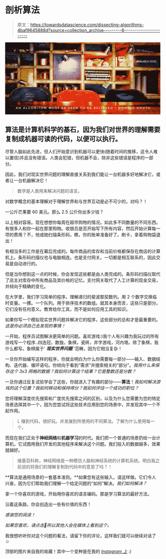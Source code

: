 # 剖析算法

> 原文：<https://towardsdatascience.com/dissecting-algorithms-4baf9645888d?source=collection_archive---------6----------------------->

![](img/78ff563410b0fe5a075d7343a7d8d163.png)

## 算法是计算机科学的基石，因为我们对世界的理解需要复制成机器可读的代码，以便可以执行。

尽管人脑如此先进，但人们开始意识到机器可以更快(随着时间的推移，这令人难以置信)并且没有错误。人类会犯错，但机器不会，除非这些错误是程序的一部分。

因此，我们对现实世界问题的理解直接关系到我们能让一台机器多好地解决它，或者让一台机器解决它！

> 数学是人类用来解决问题的语言。

对数学概念的基本理解对于理解世界和与世界互动是必不可少的，对吗？！

一公斤芒果要 60 美元。那么 2.5 公斤你出多少钱？

以上相对容易。现在想想你每周在超市购物的情况。如此多不同数量的不同东西。有很多人和你一起在那里购物。收银员是否开始写下所有内容，然后开始计算每一项的费用？不，他或她扫描条形码，瞧，你的账单准备好了。刷卡，拿着购物袋退出！

有相当多的工作是在幕后完成的。每件商品的库存和当前价格都保存在商店的计算机上。条形码扫描仪也与电脑相连。也是支付网关。一切都是相互联系的，因此交易是自动进行的。

但是当你想到这一点的时候，你会发现这些都是由人类完成的。条形码扫描仪取代了店主对库存中所有商品及其价格的记忆。支付网关取代了人工计算的现金交易，并倾向于精确的变化。

在大学里，我们学习简单的程序。理解递归的斐波那契数列。用 2 个数字交换临时变量。一摞。一个队列。用于排序技术的数组。就其本身而言，这些只是部分。它们没有任何意义。教育给你工具，而不是如何应用工具的知识。

如果你写一个模拟现实世界问题并解决它的程序，这些部分的总和才是最重要的。*这是你必须自己去发现的事情！*

一开始，程序员试图解决更简单的问题。喜欢游戏:)我个人有兴趣为我玩过的所有游戏写一个程序..四连冠，数独，象棋，瓷砖，井字游戏，河内塔。除了象棋，我什么都写。象棋属于' ***现实世界问题*** '范畴，因为它相当复杂！

一旦你开始编写这样的程序，你就会明白为什么你需要每一部分——输入、数据结构、迭代器、循环语句。你倾向于看到“需求”并搜索相关的“部分”。*我用什么来保存这个 3x3 网格的数据？我如何计算这个结果？它是整数还是分数？*

一旦你通过反复试验学会了这些，你就进入了有趣的部分——**算法**！*我如何解决游戏的这个位置？我如何移动和保持得分？我如何评估一个成功的职位？*

您将理解深度优先搜索和广度优先搜索之间的区别，以及为什么您需要为您的特定场景选择其中一个，因为您尝试将这些技术应用到您的场景中，并发现其中一个不起作用。

> L 赚到代码，很好玩。并发展到所使用的不同算法。了解为什么使用每一个。

而现在我们正处于**神经网络**和**机器学习**的时代。我们把一个普通的场景扔给一台计算机，它试图用我们开发的其他程序来解决这个问题。我们投入的数据越多，效果就越好。

> 维基百科称，神经网络是一种模仿人脑和神经系统的计算机系统。明白我之前说的将我们的理解复制到代码中的意思了吗？！

**算法是通用场景的一套基本准则。**如果您有这些输入，请这样做。它们令人兴奋，因为它们帮助我们理解一个给定问题的“如何”解决。*我们如何解决？*

拿一个你喜欢的游戏，开始用你喜欢的语言编码。那是学习算法的最好方法。

沿着这条路，你会创造出一些有价值的东西！

*感谢您的阅读！*

*如果您喜欢，请点击💚所以其他人会在媒体上看到这个。*

我很想听听你对这个问题的看法，请留下你的评论，这样我们就可以继续对话了 ☺

顶部的图片来自我的收藏！其中一个变种是在我的 [*Instagram 上*](https://www.instagram.com/p/BQ_C0CBAEaK/) *:)*